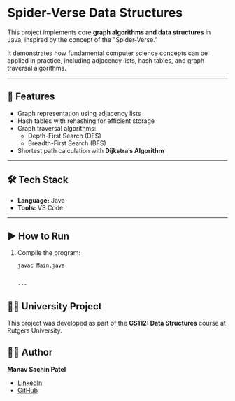 # Spider-Verse Data Structures

This project implements core **graph algorithms and data structures** in Java, inspired by the concept of the "Spider-Verse."  

It demonstrates how fundamental computer science concepts can be applied in practice, including adjacency lists, hash tables, and graph traversal algorithms.

---

## 🚀 Features
- Graph representation using adjacency lists  
- Hash tables with rehashing for efficient storage  
- Graph traversal algorithms:
  - Depth-First Search (DFS)  
  - Breadth-First Search (BFS)  
- Shortest path calculation with **Dijkstra’s Algorithm**  

---

## 🛠 Tech Stack
- **Language:** Java  
- **Tools:** VS Code  

---

## ▶️ How to Run
1. Compile the program:  
   ```bash
   javac Main.java


   ---

## 👨‍🎓 University Project
This project was developed as part of the **CS112: Data Structures** course at Rutgers University.  

## 👨‍💻 Author
**Manav Sachin Patel**  
- [LinkedIn](https://www.linkedin.com/in/manav-patel-211467333)  
- [GitHub](https://github.com/ManavPatel-28)  

